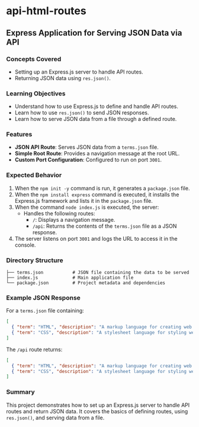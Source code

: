 # api-html-routes

## Express Application for Serving JSON Data via API

### Concepts Covered

- Setting up an Express.js server to handle API routes.
- Returning JSON data using `res.json()`.

### Learning Objectives

- Understand how to use Express.js to define and handle API routes.
- Learn how to use `res.json()` to send JSON responses.
- Learn how to serve JSON data from a file through a defined route.

### Features

- **JSON API Route**: Serves JSON data from a `terms.json` file.
- **Simple Root Route**: Provides a navigation message at the root URL.
- **Custom Port Configuration**: Configured to run on port `3001`.

### Expected Behavior

1. When the `npm init -y` command is run, it generates a `package.json` file.
2. When the `npm install express` command is executed, it installs the Express.js framework and lists it in the `package.json` file.
3. When the command `node index.js` is executed, the server:
   - Handles the following routes:
     - `/`: Displays a navigation message.
     - `/api`: Returns the contents of the `terms.json` file as a JSON response.
4. The server listens on port `3001` and logs the URL to access it in the console.

### Directory Structure

```
├── terms.json           # JSON file containing the data to be served
├── index.js             # Main application file
└── package.json         # Project metadata and dependencies
```

### Example JSON Response

For a `terms.json` file containing:
```json
[
  { "term": "HTML", "description": "A markup language for creating web pages." },
  { "term": "CSS", "description": "A stylesheet language for styling web pages." }
]
```

The `/api` route returns:
```json
[
  { "term": "HTML", "description": "A markup language for creating web pages." },
  { "term": "CSS", "description": "A stylesheet language for styling web pages." }
]
```

### Summary

This project demonstrates how to set up an Express.js server to handle API routes and return JSON data. It covers the basics of defining routes, using `res.json()`, and serving data from a file.
